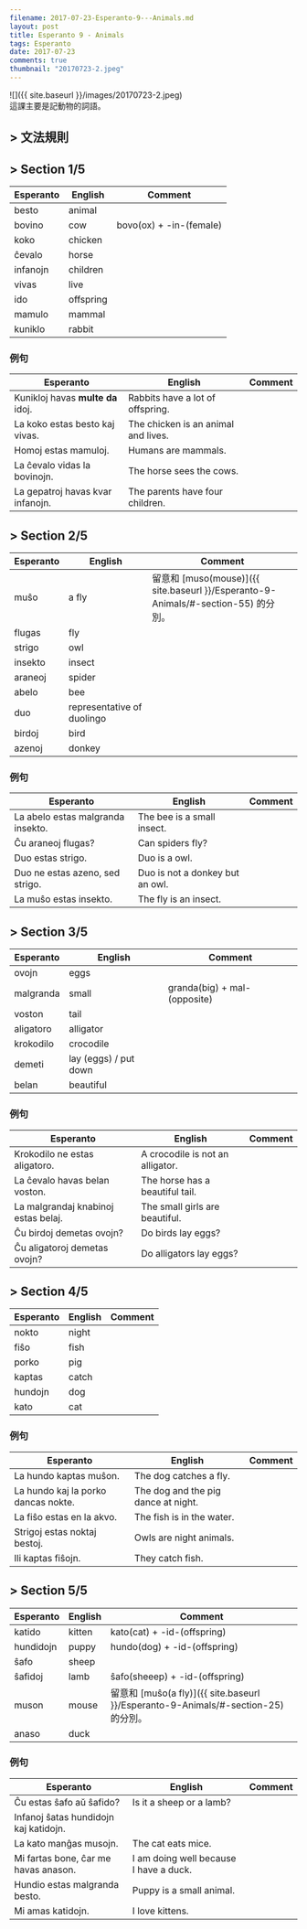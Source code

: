 ```yaml
---
filename: 2017-07-23-Esperanto-9---Animals.md
layout: post
title: Esperanto 9 - Animals
tags: Esperanto
date: 2017-07-23
comments: true
thumbnail: "20170723-2.jpeg"
---
```

<!--
[]({{ site.baseurl }}/Esperanto-9-Animals/)
[]({{ site.baseurl }}/Esperanto-9-Animals/#-文法規則)
[]({{ site.baseurl }}/Esperanto-9-Animals/#-section-15)
[]({{ site.baseurl }}/Esperanto-9-Animals/#-section-25)
[]({{ site.baseurl }}/Esperanto-9-Animals/#-section-35)
[]({{ site.baseurl }}/Esperanto-9-Animals/#-section-45)
[]({{ site.baseurl }}/Esperanto-9-Animals/#-section-55)
-->
![]({{ site.baseurl }}/images/20170723-2.jpeg)  
這課主要是記動物的詞語。

## > 文法規則

## > Section 1/5

|Esperanto|English|Comment|
|---|---|---|
|besto|animal||
|bovino|cow|bovo(ox) + -in-(female)|
|koko|chicken||
|ĉevalo|horse||
|infanojn|children||
|vivas|live||
|ido|offspring||
|mamulo|mammal||
|kuniklo|rabbit||

### 例句

|Esperanto|English|Comment|
|---|---|---|
|Kunikloj havas **multe da** idoj.|Rabbits have a lot of offspring.||
|La koko estas besto kaj vivas.|The chicken is an animal and lives.||
|Homoj estas mamuloj.|Humans are mammals.||
|La ĉevalo vidas la bovinojn.|The horse sees the cows.||
|La gepatroj havas kvar infanojn.|The parents have four children.||

## > Section 2/5

|Esperanto|English|Comment|
|---|---|---|
|muŝo|a fly|留意和 [muso(mouse)]({{ site.baseurl }}/Esperanto-9-Animals/#-section-55) 的分別。|
|flugas|fly||
|strigo|owl||
|insekto|insect||
|araneoj|spider||
|abelo|bee||
|duo|representative of duolingo||
|birdoj|bird||
|azenoj|donkey||

### 例句

|Esperanto|English|Comment|
|---|---|---|
|La abelo estas malgranda insekto.|The bee is a small insect.||
|Ĉu araneoj flugas?|Can spiders fly?||
|Duo estas strigo.|Duo is a owl.||
|Duo ne estas azeno, sed strigo.|Duo is not a donkey but an owl.||
|La muŝo estas insekto.|The fly is an insect.||

## > Section 3/5

|Esperanto|English|Comment|
|---|---|---|
|ovojn|eggs||
|malgranda|small|granda(big) + mal-(opposite)|
|voston|tail||
|aligatoro|alligator||
|krokodilo|crocodile||
|demeti|lay (eggs) / put down||
|belan|beautiful||

### 例句

|Esperanto|English|Comment|
|---|---|---|
|Krokodilo ne estas aligatoro.|A crocodile is not an alligator.||
|La ĉevalo havas belan voston.|The horse has a beautiful tail.||
|La malgrandaj knabinoj estas belaj.|The small girls are beautiful.||
|Ĉu birdoj demetas ovojn?|Do birds lay eggs?||
|Ĉu aligatoroj demetas ovojn?|Do alligators lay eggs?||

## > Section 4/5

|Esperanto|English|Comment|
|---|---|---|
|nokto|night||
|fiŝo|fish||
|porko|pig||
|kaptas|catch||
|hundojn|dog||
|kato|cat||

### 例句

|Esperanto|English|Comment|
|---|---|---|
|La hundo kaptas muŝon.|The dog catches a fly.||
|La hundo kaj la porko dancas nokte.|The dog and the pig dance at night.||
|La fiŝo estas en la akvo.|The fish is in the water.||
|Strigoj estas noktaj bestoj.|Owls are night animals.||
|Ili kaptas fiŝojn.|They catch fish.||

## > Section 5/5

|Esperanto|English|Comment|
|---|---|---|
|katido|kitten|kato(cat) + -id-(offspring)|
|hundidojn|puppy|hundo(dog) + -id-(offspring)|
|ŝafo|sheep||
|ŝafidoj|lamb|ŝafo(sheeep) + -id-(offspring)|
|muson|mouse|留意和 [muŝo(a fly)]({{ site.baseurl }}/Esperanto-9-Animals/#-section-25) 的分別。|
|anaso|duck||

### 例句

|Esperanto|English|Comment|
|---|---|---|
|Ĉu estas ŝafo aŭ ŝafido?|Is it a sheep or a lamb?||
|Infanoj ŝatas hundidojn kaj katidojn.||
|La kato manĝas musojn.|The cat eats mice.||
|Mi fartas bone, ĉar me havas anason.|I am doing well because I have a duck.||
|Hundio estas malgranda besto.|Puppy is a small animal.||
|Mi amas katidojn.|I love kittens.||
